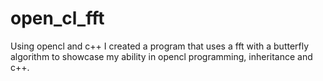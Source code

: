 # open_cl_fft
Using opencl and c++ I created a program that uses a fft with a butterfly algorithm to showcase my ability in opencl programming, inheritance and c++.

